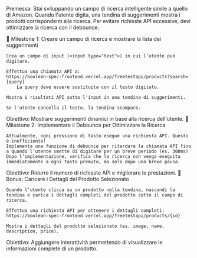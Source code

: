 Premessa: Stai sviluppando un campo di ricerca intelligente simile a quello di Amazon. Quando l'utente digita, una tendina di suggerimenti mostra i prodotti corrispondenti alla ricerca. Per evitare richieste API eccessive, devi ottimizzare la ricerca con il debounce.

📌 Milestone 1: Creare un campo di ricerca e mostrare la lista dei suggerimenti

    Crea un campo di input (<input type="text">) in cui l’utente può digitare.

    Effettua una chiamata API a:
    https://boolean-spec-frontend.vercel.app/freetestapi/products?search=[query]
        La query deve essere sostituita con il testo digitato.

    Mostra i risultati API sotto l'input in una tendina di suggerimenti.

    Se l'utente cancella il testo, la tendina scompare.

Obiettivo: Mostrare suggerimenti dinamici in base alla ricerca dell'utente.
📌 Milestone 2: Implementare il Debounce per Ottimizzare la Ricerca

    Attualmente, ogni pressione di tasto esegue una richiesta API. Questo è inefficiente!
    Implementa una funzione di debounce per ritardare la chiamata API fino a quando l’utente smette di digitare per un breve periodo (es. 300ms)
    Dopo l’implementazione, verifica che la ricerca non venga eseguita immediatamente a ogni tasto premuto, ma solo dopo una breve pausa.

Obiettivo: Ridurre il numero di richieste API e migliorare le prestazioni.
🎯 Bonus: Caricare i Dettagli del Prodotto Selezionato

    Quando l’utente clicca su un prodotto nella tendina, nascondi la tendina e carica i dettagli completi del prodotto sotto il campo di ricerca.

    Effettua una richiesta API per ottenere i dettagli completi:
    https://boolean-spec-frontend.vercel.app/freetestapi/products/{id}

    Mostra i dettagli del prodotto selezionato (es. image, name, description, price).

Obiettivo: Aggiungere interattività permettendo di visualizzare le informazioni complete di un prodotto.
